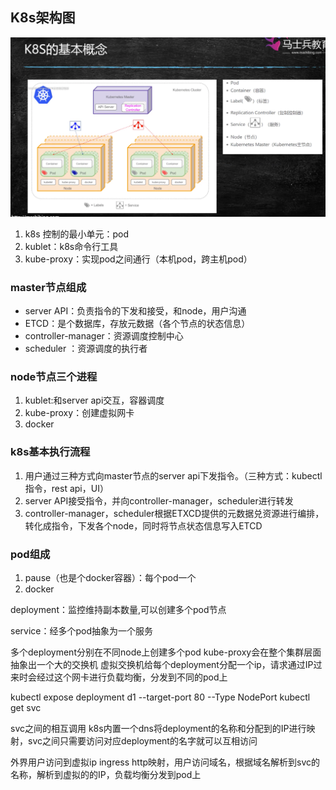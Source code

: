 ## K8s架构图

 ![title](https://raw.githubusercontent.com/zhouyubiu/gitnotes_images/master/gitnote/2020/06/11/1591887926363-1591887926393.png)


1. k8s 控制的最小单元：pod 
2. kublet：k8s命令行工具
3. kube-proxy：实现pod之间通行（本机pod，跨主机pod）

### master节点组成
- server API：负责指令的下发和接受，和node，用户沟通
- ETCD：是个数据库，存放元数据（各个节点的状态信息）
- controller-manager：资源调度控制中心
- scheduler ：资源调度的执行者


### node节点三个进程
1. kublet:和server api交互，容器调度
2. kube-proxy：创建虚拟网卡
3. docker





### k8s基本执行流程

1. 用户通过三种方式向master节点的server api下发指令。（三种方式：kubectl指令，rest api，UI）
2. server API接受指令，并向controller-manager，scheduler进行转发
3. controller-manager，scheduler根据ETXCD提供的元数据兑资源进行编排，转化成指令，下发各个node，同时将节点状态信息写入ETCD


### pod组成
1. pause（也是个docker容器）：每个pod一个
2. docker

deployment：监控维持副本数量,可以创建多个pod节点

service：经多个pod抽象为一个服务

多个deployment分别在不同node上创建多个pod
kube-proxy会在整个集群层面抽象出一个大的交换机
虚拟交换机给每个deployment分配一个ip，请求通过IP过来时会经过这个网卡进行负载均衡，分发到不同的pod上
	
kubectl expose deployment d1 --target-port 80 --Type NodePort
kubectl get svc


svc之间的相互调用
k8s内置一个dns将deployment的名称和分配到的IP进行映射，svc之间只需要访问对应deployment的名字就可以互相访问


外界用户访问到虚拟ip
ingress
http映射，用户访问域名，根据域名解析到svc的名称，解析到虚拟的的IP，负载均衡分发到pod上





